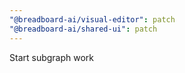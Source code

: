 ```yaml
---
"@breadboard-ai/visual-editor": patch
"@breadboard-ai/shared-ui": patch
---
```


Start subgraph work
